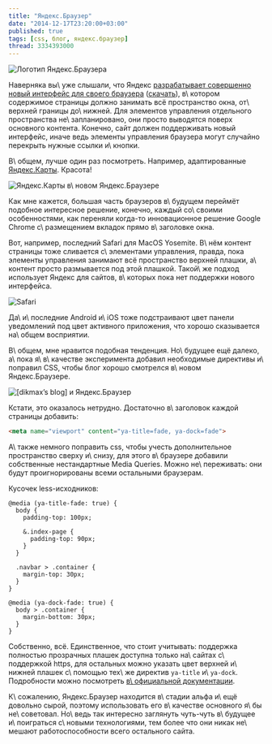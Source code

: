 ```yaml
---
title: "Яндекс.Браузер"
date: "2014-12-17T23:20:00+03:00"
published: true
tags: [css, блог, яндекс.браузер]
thread: 3334393000
---
```


![](/images/3rd-party/yandex-browser-logo.png "Логотип Яндекс.Браузера")

Наверняка вы\ уже слышали, что Яндекс [разрабатывает совершенно новый интерфейс для своего браузера][future]
([скачать][download]), в\ котором содержимое страницы должно занимать всё пространство окна, от\ верхней границы
до\ нижней. Для элементов управления отдельного пространства не\ запланировано, они просто выводятся поверх основного
контента. Конечно, сайт должен поддерживать новый интерфейс, иначе ведь элементы управления браузера могут случайно
перекрыть нужные ссылки и\ кнопки.

<!--more-->

В\ общем, лучше один раз посмотреть. Например, адаптированные [Яндекс.Карты][maps]. Красота!

![Яндекс.Карты в\ новом Яндекс.Браузере](/images/screenshots/yandex-browser-maps.png "Яндекс.Карты в новом Яндекс.Браузере")

Как мне кажется, большая часть браузеров в\ будущем переймёт подобное интересное решение, конечно, каждый со\ своими
особенностями, как переняли когда-то инновационное решение Google Chrome с\ размещением вкладок прямо в\ заголовке
окна.

Вот, например, последний Safari для MacOS Yosemite. В\ нём контент страницы тоже сливается с\ элементами управления,
правда, пока элементы управления занимают всё пространство верхней плашки, а\ контент просто размывается под этой
плашкой. Такой\ же подход использует Яндекс для сайтов, в\ которых пока нет поддержки нового интерфейса.

![Safari](/images/screenshots/safari-blog.png "Safari")

Да\ и\ последние Android и\ iOS тоже подстраивают цвет панели уведомлений под цвет активного приложения, что хорошо
сказывается на\ общем восприятии.

В\ общем, мне нравится подобная тенденция. Но\ будущее ещё далеко, а\ пока я\ в\ качестве эксперимента добавил
необходимые директивы и\ поправил CSS, чтобы блог хорошо смотрелся в\ новом Яндекс.Браузере.

![\[dikmax’s blog\] и Яндекс.Браузер](/images/screenshots/yandex-browser-blog.png "[dikmax’s blog] и Яндекс.Браузер")

Кстати, это оказалось нетрудно. Достаточно в\ заголовок каждой страницы добавить:

~~~~~html
<meta name="viewport" content="ya-title=fade, ya-dock=fade">
~~~~~

А\ также немного поправить css, чтобы учесть дополнительное пространство сверху и\ снизу, для этого в\ браузере добавили
собственные нестандартные Media Quеries. Можно не\ переживать: они будут проигнорированы всеми остальными браузерам.

Кусочек less-исходников:

~~~~~less
@media (ya-title-fade: true) {
  body {
    padding-top: 100px;

    &.index-page {
      padding-top: 90px;
    }
  }

  .navbar > .container {
    margin-top: 30px;
  }
}

@media (ya-dock-fade: true) {
  body > .container {
    margin-bottom: 30px;
  }
}
~~~~~

Собственно, всё. Единственное, что стоит учитывать: поддержка полностью прозрачных плашек доступна только на\ сайтах
с\ поддержкой https, для остальных можно указать цвет верхней и\ нижней плашек с\ помощью тех\ же директив `ya-title`
и\ `ya-dock`. Подробности можно посмотреть [в\ официальной документации][docs].

К\ сожалению, Яндекс.Браузер находится в\ стадии альфа и\ ещё довольно сырой, поэтому использовать его в\ качестве
основного я\ бы не\ советовал. Но\ ведь так интересно заглянуть чуть-чуть в\ будущее и\ поиграться с\ новыми
технологиями, тем более что они никак не\ мешают работоспособности всего остального сайта.

[docs]: https://tech.yandex.ru/browser/transparency/doc/dg/concepts/about-docpage/
[download]: http://browser.yandex.ru/future/
[future]: http://habrahabr.ru/company/yandex/blog/244343/
[maps]: https://maps.yandex.ru/
